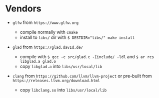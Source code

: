 # Vendors

  - `glfw` from `https://www.glfw.org`
    - compile normally with `cmake`
    - install to `libs/` dir with `$ DESTDIR="libs/" make install`

  - `glad` from `https://glad.dav1d.de/`
    - compile with `$ gcc -c src/glad.c -Iinclude/ -ldl` and `$ ar rcs libglad.a glad.o`
    - copy `libglad.a` into `libs/usr/local/lib`

  - `clang` from `https://github.com/llvm/llvm-project` or pre-built from `https://releases.llvm.org/download.html`
    - copy `libclang.so` into `libs/usr/local/lib`